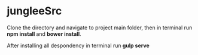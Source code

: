 # jungleeSrc

Clone the directory and navigate to project main folder, then in terminal  run <strong> npm install </strong>and <strong> bower install</strong>.

After installing all despondency in terminal run<strong> gulp serve </strong>

